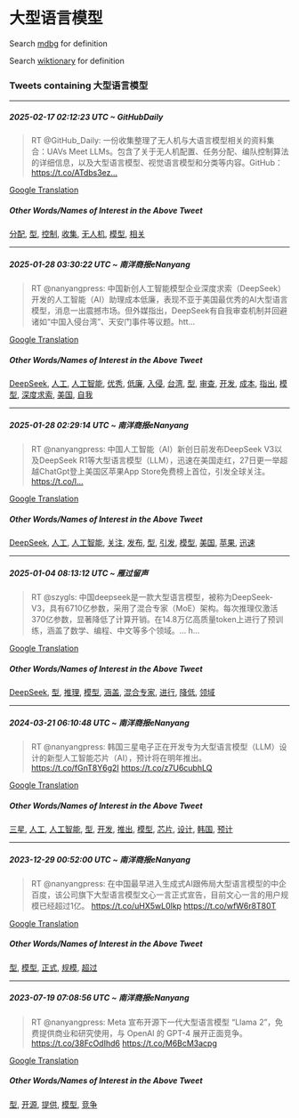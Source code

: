 # 大型语言模型

Search [mdbg](https://www.mdbg.net/chinese/dictionary?page=worddict&wdrst=0&wdqb=大型语言模型) for definition

Search [wiktionary](https://en.wiktionary.org/wiki/大型语言模型) for definition

### Tweets containing 大型语言模型

___
##### 2025-02-17 02:12:23 UTC ~ GitHubDaily
> RT @GitHub_Daily: 一份收集整理了无人机与大语言模型相关的资料集合：UAVs Meet LLMs。包含了关于无人机配置、任务分配、编队控制算法的详细信息，以及大型语言模型、视觉语言模型和分类等内容。GitHub：https://t.co/ATdbs3ez…

[Google Translation](https://translate.google.com/?hi=en&tab=TT&sl=zh-CN&tl=en&op=translate&text=RT+%40GitHub_Daily%3A+%E4%B8%80%E4%BB%BD%E6%94%B6%E9%9B%86%E6%95%B4%E7%90%86%E4%BA%86%E6%97%A0%E4%BA%BA%E6%9C%BA%E4%B8%8E%E5%A4%A7%E8%AF%AD%E8%A8%80%E6%A8%A1%E5%9E%8B%E7%9B%B8%E5%85%B3%E7%9A%84%E8%B5%84%E6%96%99%E9%9B%86%E5%90%88%EF%BC%9AUAVs+Meet+LLMs%E3%80%82%E5%8C%85%E5%90%AB%E4%BA%86%E5%85%B3%E4%BA%8E%E6%97%A0%E4%BA%BA%E6%9C%BA%E9%85%8D%E7%BD%AE%E3%80%81%E4%BB%BB%E5%8A%A1%E5%88%86%E9%85%8D%E3%80%81%E7%BC%96%E9%98%9F%E6%8E%A7%E5%88%B6%E7%AE%97%E6%B3%95%E7%9A%84%E8%AF%A6%E7%BB%86%E4%BF%A1%E6%81%AF%EF%BC%8C%E4%BB%A5%E5%8F%8A%E5%A4%A7%E5%9E%8B%E8%AF%AD%E8%A8%80%E6%A8%A1%E5%9E%8B%E3%80%81%E8%A7%86%E8%A7%89%E8%AF%AD%E8%A8%80%E6%A8%A1%E5%9E%8B%E5%92%8C%E5%88%86%E7%B1%BB%E7%AD%89%E5%86%85%E5%AE%B9%E3%80%82GitHub%EF%BC%9Ahttps%3A%2F%2Ft.co%2FATdbs3ez%E2%80%A6)
##### Other Words/Names of Interest in the Above Tweet
[分配](分配.md), [型](型.md), [控制](控制.md), [收集](收集.md), [无人机](无人机.md), [模型](模型.md), [相关](相关.md)
___
##### 2025-01-28 03:30:22 UTC ~ 南洋商报eNanyang
> RT @nanyangpress: 中国新创人工智能模型企业深度求索（DeepSeek）开发的人工智能（AI）助理成本低廉，表现不亚于美国最优秀的AI大型语言模型，消息一出震撼市场。但外媒指出，DeepSeek有自我审查机制并回避诸如“中国入侵台湾”、天安门事件等议题。htt…

[Google Translation](https://translate.google.com/?hi=en&tab=TT&sl=zh-CN&tl=en&op=translate&text=RT+%40nanyangpress%3A+%E4%B8%AD%E5%9B%BD%E6%96%B0%E5%88%9B%E4%BA%BA%E5%B7%A5%E6%99%BA%E8%83%BD%E6%A8%A1%E5%9E%8B%E4%BC%81%E4%B8%9A%E6%B7%B1%E5%BA%A6%E6%B1%82%E7%B4%A2%EF%BC%88DeepSeek%EF%BC%89%E5%BC%80%E5%8F%91%E7%9A%84%E4%BA%BA%E5%B7%A5%E6%99%BA%E8%83%BD%EF%BC%88AI%EF%BC%89%E5%8A%A9%E7%90%86%E6%88%90%E6%9C%AC%E4%BD%8E%E5%BB%89%EF%BC%8C%E8%A1%A8%E7%8E%B0%E4%B8%8D%E4%BA%9A%E4%BA%8E%E7%BE%8E%E5%9B%BD%E6%9C%80%E4%BC%98%E7%A7%80%E7%9A%84AI%E5%A4%A7%E5%9E%8B%E8%AF%AD%E8%A8%80%E6%A8%A1%E5%9E%8B%EF%BC%8C%E6%B6%88%E6%81%AF%E4%B8%80%E5%87%BA%E9%9C%87%E6%92%BC%E5%B8%82%E5%9C%BA%E3%80%82%E4%BD%86%E5%A4%96%E5%AA%92%E6%8C%87%E5%87%BA%EF%BC%8CDeepSeek%E6%9C%89%E8%87%AA%E6%88%91%E5%AE%A1%E6%9F%A5%E6%9C%BA%E5%88%B6%E5%B9%B6%E5%9B%9E%E9%81%BF%E8%AF%B8%E5%A6%82%E2%80%9C%E4%B8%AD%E5%9B%BD%E5%85%A5%E4%BE%B5%E5%8F%B0%E6%B9%BE%E2%80%9D%E3%80%81%E5%A4%A9%E5%AE%89%E9%97%A8%E4%BA%8B%E4%BB%B6%E7%AD%89%E8%AE%AE%E9%A2%98%E3%80%82htt%E2%80%A6)
##### Other Words/Names of Interest in the Above Tweet
[DeepSeek](DeepSeek.md), [人工](人工.md), [人工智能](人工智能.md), [优秀](优秀.md), [低廉](低廉.md), [入侵](入侵.md), [台湾](台湾.md), [型](型.md), [审查](审查.md), [开发](开发.md), [成本](成本.md), [指出](指出.md), [模型](模型.md), [深度求索](深度求索.md), [美国](美国.md), [自我](自我.md)
___
##### 2025-01-28 02:29:14 UTC ~ 南洋商报eNanyang
> RT @nanyangpress: 中国人工智能（AI）新创日前发布DeepSeek V3以及DeepSeek R1等大型语言模型（LLM），迅速在美国走红，27日更一举超越ChatGpt登上美国区苹果App Store免费榜上首位，引发全球关注。https://t.co/l…

[Google Translation](https://translate.google.com/?hi=en&tab=TT&sl=zh-CN&tl=en&op=translate&text=RT+%40nanyangpress%3A+%E4%B8%AD%E5%9B%BD%E4%BA%BA%E5%B7%A5%E6%99%BA%E8%83%BD%EF%BC%88AI%EF%BC%89%E6%96%B0%E5%88%9B%E6%97%A5%E5%89%8D%E5%8F%91%E5%B8%83DeepSeek+V3%E4%BB%A5%E5%8F%8ADeepSeek+R1%E7%AD%89%E5%A4%A7%E5%9E%8B%E8%AF%AD%E8%A8%80%E6%A8%A1%E5%9E%8B%EF%BC%88LLM%EF%BC%89%EF%BC%8C%E8%BF%85%E9%80%9F%E5%9C%A8%E7%BE%8E%E5%9B%BD%E8%B5%B0%E7%BA%A2%EF%BC%8C27%E6%97%A5%E6%9B%B4%E4%B8%80%E4%B8%BE%E8%B6%85%E8%B6%8AChatGpt%E7%99%BB%E4%B8%8A%E7%BE%8E%E5%9B%BD%E5%8C%BA%E8%8B%B9%E6%9E%9CApp+Store%E5%85%8D%E8%B4%B9%E6%A6%9C%E4%B8%8A%E9%A6%96%E4%BD%8D%EF%BC%8C%E5%BC%95%E5%8F%91%E5%85%A8%E7%90%83%E5%85%B3%E6%B3%A8%E3%80%82https%3A%2F%2Ft.co%2Fl%E2%80%A6)
##### Other Words/Names of Interest in the Above Tweet
[DeepSeek](DeepSeek.md), [人工](人工.md), [人工智能](人工智能.md), [关注](关注.md), [发布](发布.md), [型](型.md), [引发](引发.md), [模型](模型.md), [美国](美国.md), [苹果](苹果.md), [迅速](迅速.md)
___
##### 2025-01-04 08:13:12 UTC ~ 雁过留声
> RT @szygls: 中国deepseek是一款大型语言模型，被称为DeepSeek-V3，具有6710亿参数，采用了混合专家（MoE）架构。每次推理仅激活370亿参数，显著降低了计算开销。在14.8万亿高质量token上进行了预训练，涵盖了数学、编程、中文等多个领域。… h…

[Google Translation](https://translate.google.com/?hi=en&tab=TT&sl=zh-CN&tl=en&op=translate&text=RT+%40szygls%3A+%E4%B8%AD%E5%9B%BDdeepseek%E6%98%AF%E4%B8%80%E6%AC%BE%E5%A4%A7%E5%9E%8B%E8%AF%AD%E8%A8%80%E6%A8%A1%E5%9E%8B%EF%BC%8C%E8%A2%AB%E7%A7%B0%E4%B8%BADeepSeek-V3%EF%BC%8C%E5%85%B7%E6%9C%896710%E4%BA%BF%E5%8F%82%E6%95%B0%EF%BC%8C%E9%87%87%E7%94%A8%E4%BA%86%E6%B7%B7%E5%90%88%E4%B8%93%E5%AE%B6%EF%BC%88MoE%EF%BC%89%E6%9E%B6%E6%9E%84%E3%80%82%E6%AF%8F%E6%AC%A1%E6%8E%A8%E7%90%86%E4%BB%85%E6%BF%80%E6%B4%BB370%E4%BA%BF%E5%8F%82%E6%95%B0%EF%BC%8C%E6%98%BE%E8%91%97%E9%99%8D%E4%BD%8E%E4%BA%86%E8%AE%A1%E7%AE%97%E5%BC%80%E9%94%80%E3%80%82%E5%9C%A814.8%E4%B8%87%E4%BA%BF%E9%AB%98%E8%B4%A8%E9%87%8Ftoken%E4%B8%8A%E8%BF%9B%E8%A1%8C%E4%BA%86%E9%A2%84%E8%AE%AD%E7%BB%83%EF%BC%8C%E6%B6%B5%E7%9B%96%E4%BA%86%E6%95%B0%E5%AD%A6%E3%80%81%E7%BC%96%E7%A8%8B%E3%80%81%E4%B8%AD%E6%96%87%E7%AD%89%E5%A4%9A%E4%B8%AA%E9%A2%86%E5%9F%9F%E3%80%82%E2%80%A6+h%E2%80%A6)
##### Other Words/Names of Interest in the Above Tweet
[DeepSeek](DeepSeek.md), [型](型.md), [推理](推理.md), [模型](模型.md), [涵盖](涵盖.md), [混合专家](混合专家.md), [进行](进行.md), [降低](降低.md), [领域](领域.md)
___
##### 2024-03-21 06:10:48 UTC ~ 南洋商报eNanyang
> RT @nanyangpress: 韩国三星电子正在开发专为大型语言模型（LLM）设计的新型人工智能芯片（AI），预计将在明年推出。https://t.co/fGnT8Y6g2I https://t.co/z7U6cubhLQ

[Google Translation](https://translate.google.com/?hi=en&tab=TT&sl=zh-CN&tl=en&op=translate&text=RT+%40nanyangpress%3A+%E9%9F%A9%E5%9B%BD%E4%B8%89%E6%98%9F%E7%94%B5%E5%AD%90%E6%AD%A3%E5%9C%A8%E5%BC%80%E5%8F%91%E4%B8%93%E4%B8%BA%E5%A4%A7%E5%9E%8B%E8%AF%AD%E8%A8%80%E6%A8%A1%E5%9E%8B%EF%BC%88LLM%EF%BC%89%E8%AE%BE%E8%AE%A1%E7%9A%84%E6%96%B0%E5%9E%8B%E4%BA%BA%E5%B7%A5%E6%99%BA%E8%83%BD%E8%8A%AF%E7%89%87%EF%BC%88AI%EF%BC%89%EF%BC%8C%E9%A2%84%E8%AE%A1%E5%B0%86%E5%9C%A8%E6%98%8E%E5%B9%B4%E6%8E%A8%E5%87%BA%E3%80%82https%3A%2F%2Ft.co%2FfGnT8Y6g2I+https%3A%2F%2Ft.co%2Fz7U6cubhLQ)
##### Other Words/Names of Interest in the Above Tweet
[三星](三星.md), [人工](人工.md), [人工智能](人工智能.md), [型](型.md), [开发](开发.md), [推出](推出.md), [模型](模型.md), [芯片](芯片.md), [设计](设计.md), [韩国](韩国.md), [预计](预计.md)
___
##### 2023-12-29 00:52:00 UTC ~ 南洋商报eNanyang
> RT @nanyangpress: 在中国最早进入生成式AI跟佈局大型语言模型的中企百度，该公司旗下大型语言模型文心一言正式宣告，目前文心一言的用户规模已经超过1亿。 https://t.co/uHX5wL0lkp https://t.co/wfW6r8T80T

[Google Translation](https://translate.google.com/?hi=en&tab=TT&sl=zh-CN&tl=en&op=translate&text=RT+%40nanyangpress%3A+%E5%9C%A8%E4%B8%AD%E5%9B%BD%E6%9C%80%E6%97%A9%E8%BF%9B%E5%85%A5%E7%94%9F%E6%88%90%E5%BC%8FAI%E8%B7%9F%E4%BD%88%E5%B1%80%E5%A4%A7%E5%9E%8B%E8%AF%AD%E8%A8%80%E6%A8%A1%E5%9E%8B%E7%9A%84%E4%B8%AD%E4%BC%81%E7%99%BE%E5%BA%A6%EF%BC%8C%E8%AF%A5%E5%85%AC%E5%8F%B8%E6%97%97%E4%B8%8B%E5%A4%A7%E5%9E%8B%E8%AF%AD%E8%A8%80%E6%A8%A1%E5%9E%8B%E6%96%87%E5%BF%83%E4%B8%80%E8%A8%80%E6%AD%A3%E5%BC%8F%E5%AE%A3%E5%91%8A%EF%BC%8C%E7%9B%AE%E5%89%8D%E6%96%87%E5%BF%83%E4%B8%80%E8%A8%80%E7%9A%84%E7%94%A8%E6%88%B7%E8%A7%84%E6%A8%A1%E5%B7%B2%E7%BB%8F%E8%B6%85%E8%BF%871%E4%BA%BF%E3%80%82+https%3A%2F%2Ft.co%2FuHX5wL0lkp+https%3A%2F%2Ft.co%2FwfW6r8T80T)
##### Other Words/Names of Interest in the Above Tweet
[型](型.md), [模型](模型.md), [正式](正式.md), [规模](规模.md), [超过](超过.md)
___
##### 2023-07-19 07:08:56 UTC ~ 南洋商报eNanyang
> RT @nanyangpress: Meta 宣布开源下一代大型语言模型 “Llama 2”，免费提供商业和研究使用，与 OpenAI 的 GPT-4 展开正面竞争。https://t.co/38FcOdIhd6 https://t.co/M6BcM3acpg

[Google Translation](https://translate.google.com/?hi=en&tab=TT&sl=zh-CN&tl=en&op=translate&text=RT+%40nanyangpress%3A+Meta+%E5%AE%A3%E5%B8%83%E5%BC%80%E6%BA%90%E4%B8%8B%E4%B8%80%E4%BB%A3%E5%A4%A7%E5%9E%8B%E8%AF%AD%E8%A8%80%E6%A8%A1%E5%9E%8B+%E2%80%9CLlama+2%E2%80%9D%EF%BC%8C%E5%85%8D%E8%B4%B9%E6%8F%90%E4%BE%9B%E5%95%86%E4%B8%9A%E5%92%8C%E7%A0%94%E7%A9%B6%E4%BD%BF%E7%94%A8%EF%BC%8C%E4%B8%8E+OpenAI+%E7%9A%84+GPT-4+%E5%B1%95%E5%BC%80%E6%AD%A3%E9%9D%A2%E7%AB%9E%E4%BA%89%E3%80%82https%3A%2F%2Ft.co%2F38FcOdIhd6+https%3A%2F%2Ft.co%2FM6BcM3acpg)
##### Other Words/Names of Interest in the Above Tweet
[型](型.md), [开源](开源.md), [提供](提供.md), [模型](模型.md), [竞争](竞争.md)
